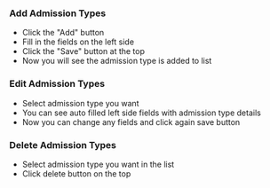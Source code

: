 ### Add Admission Types
* Click the "Add" button
* Fill in the fields on the left side
* Click the "Save" button at the top
* Now you will see the admission type is added to list
### Edit Admission Types
* Select admission type you want
* You can see auto filled left side fields with admission type details
* Now you can change any fields and click again save button
### Delete Admission Types
* Select admission type you want in the list
* Click delete button on the top 

